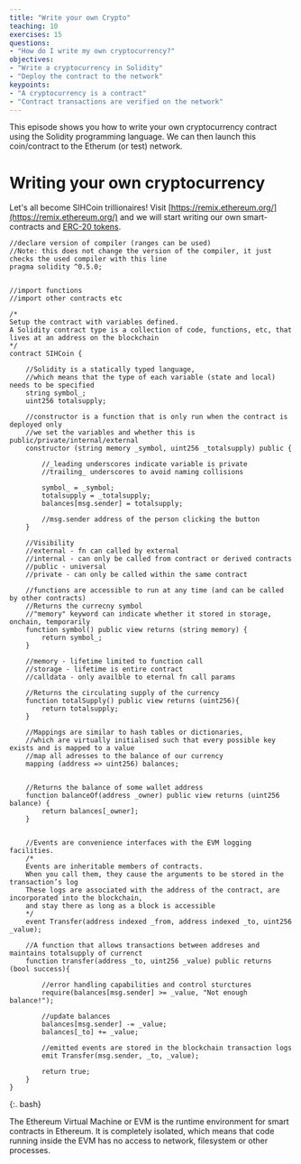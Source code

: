 ```yaml
---
title: "Write your own Crypto"
teaching: 10
exercises: 15
questions:
- "How do I write my own cryptocurrency?"
objectives:
- "Write a cryptocurrency in Solidity"
- "Deploy the contract to the network"
keypoints:
- "A cryptocurrency is a contract"
- "Contract transactions are verified on the network"
---
```

This episode shows you how to write your own cryptocurrency contract using the Solidity programming language. We can then launch this coin/contract to the Etherum (or test) network.


# Writing your own cryptocurrency

Let's all become SIHCoin trillionaires! Visit [https://remix.ethereum.org/](https://remix.ethereum.org/) and we will start writing our own smart-contracts and [ERC-20 tokens](https://ethereum.org/en/developers/docs/standards/tokens/erc-20/).

~~~
//declare version of compiler (ranges can be used)
//Note: this does not change the version of the compiler, it just checks the used compiler with this line
pragma solidity ^0.5.0;


//import functions
//import other contracts etc

/*
Setup the contract with variables defined.
A Solidity contract type is a collection of code, functions, etc, that lives at an address on the blockchain
*/
contract SIHCoin {    

    //Solidity is a statically typed language, 
    //which means that the type of each variable (state and local) needs to be specified
    string symbol_;
    uint256 totalsupply;
    
    //constructor is a function that is only run when the contract is deployed only
    //we set the variables and whether this is public/private/internal/external
    constructor (string memory _symbol, uint256 _totalsupply) public {
        
        //_leading underscores indicate variable is private
        //trailing_ underscores to avoid naming collisions
        
        symbol_ = _symbol;
        totalsupply = _totalsupply;
        balances[msg.sender] = totalsupply;
        
        //msg.sender address of the person clicking the button
    }
    
    //Visibility
    //external - fn can called by external 
    //internal - can only be called from contract or derived contracts
    //public - universal
    //private - can only be called within the same contract    
    
    //functions are accessible to run at any time (and can be called by other contracts)
    //Returns the currecny symbol
    //"memory" keyword can indicate whether it stored in storage, onchain, temporarily
    function symbol() public view returns (string memory) {
        return symbol_;
    }
    
    //memory - lifetime limited to function call
    //storage - lifetime is entire contract
    //calldata - only availble to eternal fn call params
    
    //Returns the circulating supply of the currency
    function totalSupply() public view returns (uint256){
        return totalsupply;   
    }
    
    //Mappings are similar to hash tables or dictionaries, 
    //which are virtually initialised such that every possible key exists and is mapped to a value
    //map all adresses to the balance of our currency
    mapping (address => uint256) balances;
    
    
    //Returns the balance of some wallet address
    function balanceOf(address _owner) public view returns (uint256 balance) {
        return balances[_owner];
    }
    
    
    //Events are convenience interfaces with the EVM logging facilities.
    /*
    Events are inheritable members of contracts. 
    When you call them, they cause the arguments to be stored in the transaction’s log 
    These logs are associated with the address of the contract, are incorporated into the blockchain, 
    and stay there as long as a block is accessible
    */
    event Transfer(address indexed _from, address indexed _to, uint256 _value);
    
    //A function that allows transactions between addreses and maintains totalsupply of currenct
    function transfer(address _to, uint256 _value) public returns (bool success){
        
        //error handling capabilities and control sturctures
        require(balances[msg.sender] >= _value, "Not enough balance!");
        
        //update balances
        balances[msg.sender] -= _value;
        balances[_to] += _value;
        
        //emitted events are stored in the blockchain transaction logs
        emit Transfer(msg.sender, _to, _value);
        
        return true;
    }
}
~~~
{:. bash}

The Ethereum Virtual Machine or EVM is the runtime environment for smart contracts in Ethereum. It is completely isolated, which means that code running inside the EVM has no access to network, filesystem or other processes.




